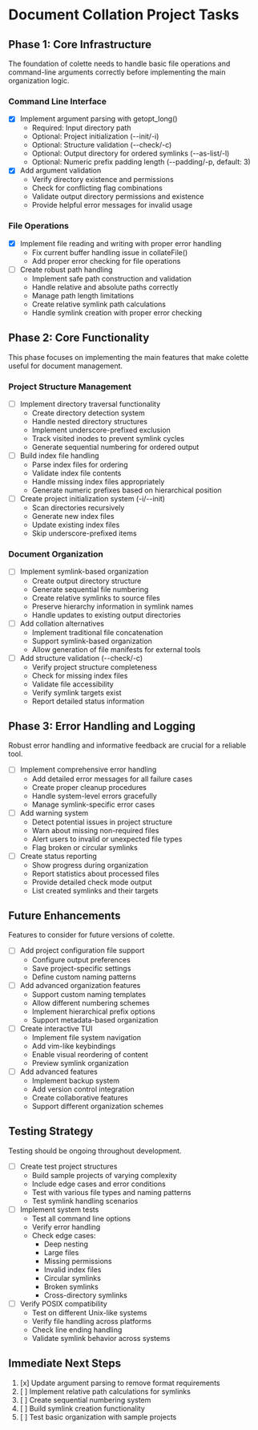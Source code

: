 # Document Collation Project Tasks

## Phase 1: Core Infrastructure

The foundation of colette needs to handle basic file operations and command-line arguments correctly before implementing the main organization logic.

### Command Line Interface
- [x] Implement argument parsing with getopt_long()
    - Required: Input directory path
    - Optional: Project initialization (--init/-i)
    - Optional: Structure validation (--check/-c)
    - Optional: Output directory for ordered symlinks (--as-list/-l)
    - Optional: Numeric prefix padding length (--padding/-p, default: 3)
- [x] Add argument validation
    - Verify directory existence and permissions
    - Check for conflicting flag combinations
    - Validate output directory permissions and existence
    - Provide helpful error messages for invalid usage

### File Operations
- [x] Implement file reading and writing with proper error handling
    - Fix current buffer handling issue in collateFile()
    - Add proper error checking for file operations
- [ ] Create robust path handling
    - Implement safe path construction and validation
    - Handle relative and absolute paths correctly
    - Manage path length limitations
    - Create relative symlink path calculations
    - Handle symlink creation with proper error checking

## Phase 2: Core Functionality

This phase focuses on implementing the main features that make colette useful for document management.

### Project Structure Management
- [ ] Implement directory traversal functionality
    - Create directory detection system
    - Handle nested directory structures
    - Implement underscore-prefixed exclusion
    - Track visited inodes to prevent symlink cycles
    - Generate sequential numbering for ordered output
- [ ] Build index file handling
    - Parse index files for ordering
    - Validate index file contents
    - Handle missing index files appropriately
    - Generate numeric prefixes based on hierarchical position
- [ ] Create project initialization system (-i/--init)
    - Scan directories recursively
    - Generate new index files
    - Update existing index files
    - Skip underscore-prefixed items

### Document Organization
- [ ] Implement symlink-based organization
    - Create output directory structure
    - Generate sequential file numbering
    - Create relative symlinks to source files
    - Preserve hierarchy information in symlink names
    - Handle updates to existing output directories
- [ ] Add collation alternatives
    - Implement traditional file concatenation
    - Support symlink-based organization
    - Allow generation of file manifests for external tools
- [ ] Add structure validation (--check/-c)
    - Verify project structure completeness
    - Check for missing index files
    - Validate file accessibility
    - Verify symlink targets exist
    - Report detailed status information

## Phase 3: Error Handling and Logging

Robust error handling and informative feedback are crucial for a reliable tool.

- [ ] Implement comprehensive error handling
    - Add detailed error messages for all failure cases
    - Create proper cleanup procedures
    - Handle system-level errors gracefully
    - Manage symlink-specific error cases
- [ ] Add warning system
    - Detect potential issues in project structure
    - Warn about missing non-required files
    - Alert users to invalid or unexpected file types
    - Flag broken or circular symlinks
- [ ] Create status reporting
    - Show progress during organization
    - Report statistics about processed files
    - Provide detailed check mode output
    - List created symlinks and their targets

## Future Enhancements

Features to consider for future versions of colette.

- [ ] Add project configuration file support
    - Configure output preferences
    - Save project-specific settings
    - Define custom naming patterns
- [ ] Add advanced organization features
    - Support custom naming templates
    - Allow different numbering schemes
    - Implement hierarchical prefix options
    - Support metadata-based organization
- [ ] Create interactive TUI
    - Implement file system navigation
    - Add vim-like keybindings
    - Enable visual reordering of content
    - Preview symlink organization
- [ ] Add advanced features
    - Implement backup system
    - Add version control integration
    - Create collaborative features
    - Support different organization schemes

## Testing Strategy

Testing should be ongoing throughout development.

- [ ] Create test project structures
    - Build sample projects of varying complexity
    - Include edge cases and error conditions
    - Test with various file types and naming patterns
    - Test symlink handling scenarios
- [ ] Implement system tests
    - Test all command line options
    - Verify error handling
    - Check edge cases:
        - Deep nesting
        - Large files
        - Missing permissions
        - Invalid index files
        - Circular symlinks
        - Broken symlinks
        - Cross-directory symlinks
- [ ] Verify POSIX compatibility
    - Test on different Unix-like systems
    - Verify file handling across platforms
    - Check line ending handling
    - Validate symlink behavior across systems

## Immediate Next Steps

1. [x] Update argument parsing to remove format requirements
2. [ ] Implement relative path calculations for symlinks
3. [ ] Create sequential numbering system
4. [ ] Build symlink creation functionality
5. [ ] Test basic organization with sample projects
